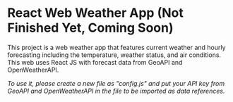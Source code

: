 React Web Weather App (Not Finished Yet, Coming Soon)
==
This project is a web weather app that features current weather and hourly forecasting including the temperature, weather status, and air conditions. This web uses React JS with forecast data from GeoAPI and OpenWeatherAPI.

*To use it, please create a new file as "config.js" and put your API key from GeoAPI and OpenWeatherAPI in the file to be imported as data references.*
